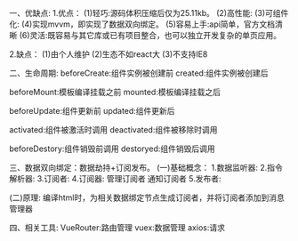 一、优缺点:
1.优点：
  (1)轻巧:源码体积压缩后仅为25.11kb。
  (2)高性能:
  (3)可组件化:
  (4)实现mvvm，即实现了数据双向绑定。
  (5)容易上手:api简单，官方文档清晰
  (6)灵活:既容易与其它库或已有项目整合，也可以独立开发复杂的单页应用。

2.缺点：
  (1)由个人维护
  (2)生态不如react大
  (3)不支持IE8

二、生命周期:
  beforeCreate:组件实例被创建前
  created:组件实例被创建后

  beforeMount:模板编译挂载之前
  mounted:模板编译挂载之后

  beforeUpdate:组件更新前
  updated:组件更新后

  activated:组件被激活时调用
  deactivated:组件被移除时调用

  beforeDestory:组件销毁前调用
  destoryed:组件销毁后调用

三、数据双向绑定：数据劫持+订阅发布。
  (一)基础概念：
    1.数据监听器:
    2.指令解析器:
    3.订阅者:
    4.订阅器:
      管理订阅者
      通知订阅者
    5.发布者:

  (二)原理:
    编译html时，为相关数据绑定节点生成订阅者，并将订阅者添加到消息管理器

四、相关工具:
  VueRouter:路由管理
  vuex:数据管理
  axios:请求




